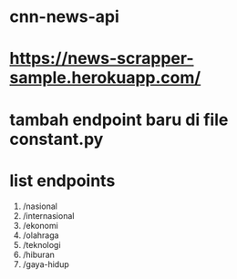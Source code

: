 # cnn-news-api
# https://news-scrapper-sample.herokuapp.com/
# tambah endpoint baru di file constant.py

# list endpoints

 1. /nasional 
 2. /internasional 
 3. /ekonomi 
 4. /olahraga 
 5. /teknologi 
 6. /hiburan
 7. /gaya-hidup
